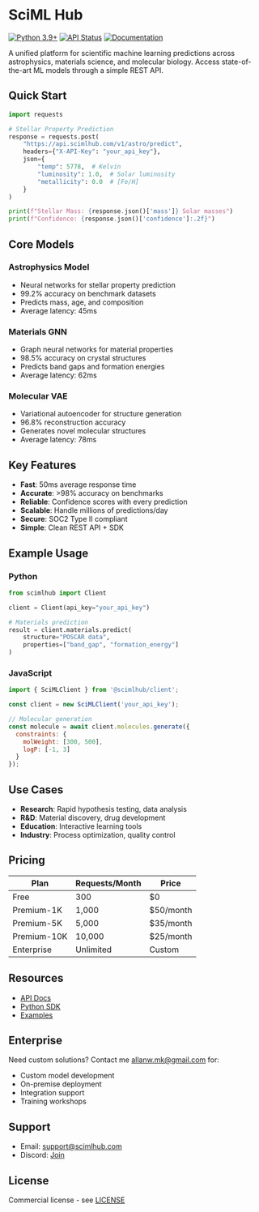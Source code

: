 # SciML Hub

[![Python 3.9+](https://img.shields.io/badge/python-3.9+-blue.svg)](https://www.python.org/downloads/)
[![API Status](https://img.shields.io/badge/API-Live-green.svg)](https://scimlhub.com/status)
[![Documentation](https://img.shields.io/badge/docs-latest-brightgreen.svg)](https://docs.scimlhub.com)

A unified platform for scientific machine learning predictions across astrophysics, materials science, and molecular biology. Access state-of-the-art ML models through a simple REST API.

## Quick Start

```python
import requests

# Stellar Property Prediction
response = requests.post(
    "https://api.scimlhub.com/v1/astro/predict",
    headers={"X-API-Key": "your_api_key"},
    json={
        "temp": 5778,  # Kelvin
        "luminosity": 1.0,  # Solar luminosity
        "metallicity": 0.0  # [Fe/H]
    }
)

print(f"Stellar Mass: {response.json()['mass']} Solar masses")
print(f"Confidence: {response.json()['confidence']:.2f}")
```

## Core Models

### Astrophysics Model
- Neural networks for stellar property prediction
- 99.2% accuracy on benchmark datasets
- Predicts mass, age, and composition
- Average latency: 45ms

### Materials GNN
- Graph neural networks for material properties
- 98.5% accuracy on crystal structures
- Predicts band gaps and formation energies
- Average latency: 62ms

### Molecular VAE
- Variational autoencoder for structure generation
- 96.8% reconstruction accuracy
- Generates novel molecular structures
- Average latency: 78ms

## Key Features

- **Fast**: 50ms average response time
- **Accurate**: >98% accuracy on benchmarks
- **Reliable**: Confidence scores with every prediction
- **Scalable**: Handle millions of predictions/day
- **Secure**: SOC2 Type II compliant
- **Simple**: Clean REST API + SDK

## Example Usage

### Python
```python
from scimlhub import Client

client = Client(api_key="your_api_key")

# Materials prediction
result = client.materials.predict(
    structure="POSCAR data",
    properties=["band_gap", "formation_energy"]
)
```

### JavaScript
```javascript
import { SciMLClient } from '@scimlhub/client';

const client = new SciMLClient('your_api_key');

// Molecular generation
const molecule = await client.molecules.generate({
  constraints: {
    molWeight: [300, 500],
    logP: [-1, 3]
  }
});
```

## Use Cases

- **Research**: Rapid hypothesis testing, data analysis
- **R&D**: Material discovery, drug development
- **Education**: Interactive learning tools
- **Industry**: Process optimization, quality control

## Pricing

| Plan         | Requests/Month | Price     |
|--------------|----------------|-----------|
| Free         | 300            | $0        |
| Premium-1K   | 1,000          | $50/month |
| Premium-5K   | 5,000          | $35/month |
| Premium-10K  | 10,000         | $25/month |
| Enterprise   | Unlimited      | Custom    |

## Resources

- [API Docs](https://docs.scimlhub.com)
- [Python SDK](https://docs.scimlhub.com/python)
- [Examples](https://github.com/scimlhub/examples)

## Enterprise

Need custom solutions? Contact me allanw.mk@gmail.com for:
- Custom model development
- On-premise deployment
- Integration support
- Training workshops

## Support

- Email: support@scimlhub.com
- Discord: [Join](https://discord.gg/scimlhub)

## License

Commercial license - see [LICENSE](LICENSE)